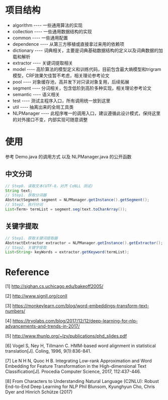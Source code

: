 # 项目结构
* algorithm ---- 一些通用算法的实现
* collection ---- 一些通用数据结构的实现
* common ---- 一些通用配置
* dependence ---- 从第三方移植或直接拿过来用的依赖项
* dictionary ---- 词典相关，主要是词典基础数据结构的定义以及词典数据的加载和解析
* extractor ---- 关键词提取相关
* model ---- 高阶算法的模型定义和训练代码，目前包含最大熵模型和trigram模型，CRF效果欠佳暂不考虑，相关理论参考论文
* pool ---- 对象缓存池，高并发下对只读对象复用，后续拓展
* segment ---- 分词相关，包含低阶到高阶多种实现，相关理论参考论文
* semantic ---- 语义相关
* test ---- 测试主程序入口，所有调用统一放到这里
* util ---- 抽离出来的全局工具类
* NLPManager ---- 此程序唯一的调用入口，建议遵循此设计模式，保持这里的对外接口不变，内部实现可随意调整

# 使用
参考 Demo.java 的调用方式 以及 NLPManager.java 的公开函数

## 中文分词
```java
// Step0. 读取文本(UTF-8，对齐 CoNLL 测试)
String text;
// Step1. 获取分词器
AbstractSegment segment = NLPManager.getInstance().getSegment();
// Step2. 执行分词
List<Term> termList = segment.seg(text.toCharArray());
```
## 关键字提取
```java
// Step1. 获取关键词提取器
AbstractExtractor extractor = NLPManager.getInstance().getExtractor();
// Step2. 关键字提取
List<String> keyWords = extractor.getKeyword(termList);
```

# Reference
[1] http://sighan.cs.uchicago.edu/bakeoff2005/

[2] http://www.signll.org/conll

[3] https://monkeylearn.com/blog/word-embeddings-transform-text-numbers/

[4] https://tryolabs.com/blog/2017/12/12/deep-learning-for-nlp-advancements-and-trends-in-2017/

[5] http://www.thunlp.org/~lzy/publications/phd_slides.pdf

[6] Vogel S, Ney H, Tillmann C. HMM-based word alignment in statistical translation[J]. Coling, 1996, 9(1):836-841.

[7] Le N H N, Quoc H B. Integrating Low-rank Approximation and Word Embedding for Feature Transformation in the High-dimensional Text Classification[J]. Procedia Computer Science, 2017, 112:437-446.

[8] From Characters to Understanding Natural Language (C2NLU): Robust End-to-End Deep Learning for NLP Phil Blunsom, Kyunghyun Cho, Chris Dyer and Hinrich Schütze (2017)

